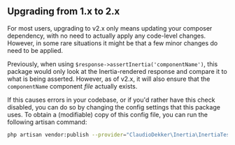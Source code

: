 ## Upgrading from 1.x to 2.x

For most users, upgrading to v2.x only means updating your composer dependency, with no need to actually apply any 
code-level changes. However, in some rare situations it might be that a few minor changes do need to be applied.

Previously, when using `$response->assertInertia('componentName')`, this package would only look at the Inertia-rendered
response and compare it to what is being asserted. However, as of v2.x, it will also ensure that the `componentName` 
component _file_ actually exists.

If this causes errors in your codebase, or if you'd rather have this check disabled, you can do so by changing the
config settings that this package uses. To obtain a (modifiable) copy of this config file, you can run the following 
artisan command:

```bash
php artisan vendor:publish --provider="ClaudioDekker\Inertia\InertiaTestingServiceProvider"
```
